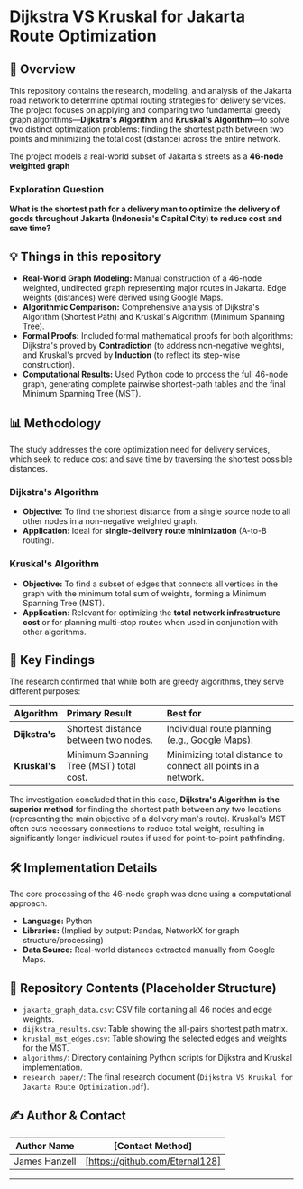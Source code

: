 # Dijkstra VS Kruskal for Jakarta Route Optimization

## 🌟 Overview

This repository contains the research, modeling, and analysis of the Jakarta road network to determine optimal routing strategies for delivery services. The project focuses on applying and comparing two fundamental greedy graph algorithms—**Dijkstra's Algorithm** and **Kruskal's Algorithm**—to solve two distinct optimization problems: finding the shortest path between two points and minimizing the total cost (distance) across the entire network.

The project models a real-world subset of Jakarta's streets as a **46-node weighted graph**
### Exploration Question

**What is the shortest path for a delivery man to optimize the delivery of goods throughout Jakarta (Indonesia's Capital City) to reduce cost and save time?** 

## 💡 Things in this repository

* **Real-World Graph Modeling:** Manual construction of a 46-node weighted, undirected graph representing major routes in Jakarta. Edge weights (distances) were derived using Google Maps.
* **Algorithmic Comparison:** Comprehensive analysis of Dijkstra's Algorithm (Shortest Path) and Kruskal's Algorithm (Minimum Spanning Tree).
* **Formal Proofs:** Included formal mathematical proofs for both algorithms: Dijkstra's proved by **Contradiction** (to address non-negative weights), and Kruskal's proved by **Induction** (to reflect its step-wise construction).
* **Computational Results:** Used Python code to process the full 46-node graph, generating complete pairwise shortest-path tables and the final Minimum Spanning Tree (MST).

## 📊 Methodology

The study addresses the core optimization need for delivery services, which seek to reduce cost and save time by traversing the shortest possible distances.

### Dijkstra's Algorithm
* **Objective:** To find the shortest distance from a single source node to all other nodes in a non-negative weighted graph.
* **Application:** Ideal for **single-delivery route minimization** (A-to-B routing).

### Kruskal's Algorithm
* **Objective:** To find a subset of edges that connects all vertices in the graph with the minimum total sum of weights, forming a Minimum Spanning Tree (MST).
* **Application:** Relevant for optimizing the **total network infrastructure cost** or for planning multi-stop routes when used in conjunction with other algorithms.

## 🧪 Key Findings

The research confirmed that while both are greedy algorithms, they serve different purposes:

| Algorithm | Primary Result | Best for |
| :--- | :--- | :--- |
| **Dijkstra's** | Shortest distance between two nodes. | Individual route planning (e.g., Google Maps). |
| **Kruskal's** | Minimum Spanning Tree (MST) total cost. | Minimizing total distance to connect all points in a network. |

The investigation concluded that in this case, **Dijkstra's Algorithm is the superior method** for finding the shortest path between any two locations (representing the main objective of a delivery man's route). 
Kruskal's MST often cuts necessary connections to reduce total weight, resulting in significantly longer individual routes if used for point-to-point pathfinding.

## 🛠️ Implementation Details

The core processing of the 46-node graph was done using a computational approach.

* **Language:** Python
* **Libraries:** (Implied by output: Pandas, NetworkX for graph structure/processing)
* **Data Source:** Real-world distances extracted manually from Google Maps.

## 🚀 Repository Contents (Placeholder Structure)

* `jakarta_graph_data.csv`: CSV file containing all 46 nodes and edge weights.
* `dijkstra_results.csv`: Table showing the all-pairs shortest path matrix.
* `kruskal_mst_edges.csv`: Table showing the selected edges and weights for the MST.
* `algorithms/`: Directory containing Python scripts for Dijkstra and Kruskal implementation.
* `research_paper/`: The final research document (`Dijkstra VS Kruskal for Jakarta Route Optimization.pdf`).

## ✍️ Author & Contact

**Author Name** | **[Contact Method]**
---|---
James Hanzell | [https://github.com/Eternal128]

---
